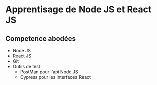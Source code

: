 # Apprentisage de Node JS et React JS

## Competence abodées
- Node JS
- React JS
- Git
- Outils de test 
  - PostMan pour l'api Node JS
  - Cypress pour les interfaces React